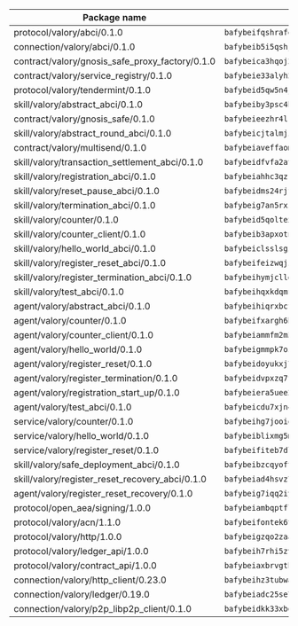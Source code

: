 | Package name                                                  | Package hash                                                  |
| ------------------------------------------------------------- | ------------------------------------------------------------- |
| protocol/valory/abci/0.1.0                                    | `bafybeifqshrafeogke3h47w7xpixm5kft3qcepf3rhqrqyr4amcmqcygoq` |
| connection/valory/abci/0.1.0                                  | `bafybeib5i5qshjmvcvgrjxpku53offsiwjbadztackh6uji5gua7wzy2ru` |
| contract/valory/gnosis_safe_proxy_factory/0.1.0               | `bafybeica3hqoj2kf4p6dntuyvkx3yxilmee2hqfzsfx6khdrpuvnbtqsa4` |
| contract/valory/service_registry/0.1.0                        | `bafybeie33alyh23nrcycjnhmeyxzwtztlxzfhmmtjfqpapusvr64qrkofa` |
| protocol/valory/tendermint/0.1.0                              | `bafybeid5qw5n4jaw3d5c34vyzu6l65st2lrncqzb5fcimlfeu52fshyfdy` |
| skill/valory/abstract_abci/0.1.0                              | `bafybeiby3psc4hw5klkwyjyzdmrapa5sdsu2ikn4ecxyd7r7lppfuf4fkm` |
| contract/valory/gnosis_safe/0.1.0                             | `bafybeieezhr4lrq3rtsqwpuj4htpi2smjbljn4mutd6hwvknfky4rnopni` |
| skill/valory/abstract_round_abci/0.1.0                        | `bafybeicjtalmji3tsaij5ik5lr6wr3ocw725lmhibpvjjrpxpjyts7qj3u` |
| contract/valory/multisend/0.1.0                               | `bafybeiaveffaomsnmsc5hx62o77u7ilma6eipox7m5lrwa56737ektva3i` |
| skill/valory/transaction_settlement_abci/0.1.0                | `bafybeidfvfa2athskv4rj7dovfel3ms3kbjqjtcqej3yhn7dmdouzpsl44` |
| skill/valory/registration_abci/0.1.0                          | `bafybeiahhc3qzkebd3cm6wsx3qiq5vwiv4zkmbcny3taldnsnyo6e3l4sy` |
| skill/valory/reset_pause_abci/0.1.0                           | `bafybeidms24rjff2os3rrnxzckxwfhulta643ft4stvlkduxsqmzmrmwa4` |
| skill/valory/termination_abci/0.1.0                           | `bafybeig7an5rxz73uokutohytilgamymvof6fio63hranysczzt5vtcdze` |
| skill/valory/counter/0.1.0                                    | `bafybeid5qoltexd3qgo5kgvkhbpo6as2q7xcbjntcrbxnmx2amf4c6uwkq` |
| skill/valory/counter_client/0.1.0                             | `bafybeib3apxotnry7gt6a5q2cesdobjlcb5bjqjuzwnp4f5naozbiyxvja` |
| skill/valory/hello_world_abci/0.1.0                           | `bafybeiclsslsgzvzojcbyo5wg5setrtehobuh6lfwl35mmanmkvzjonsxu` |
| skill/valory/register_reset_abci/0.1.0                        | `bafybeifeizwqjzsn6ba33n45bnhxvbnhvwrtlyyacmonyzasvavh6b3r7i` |
| skill/valory/register_termination_abci/0.1.0                  | `bafybeihymjclldor3xurlxtvlomie2jb66dbtbbubywcdpeeuobnl5wjbu` |
| skill/valory/test_abci/0.1.0                                  | `bafybeihqxkdqmfcgnzwpkckjfplza424pvjz3ofsl6sgn25m3nrl6s7xfq` |
| agent/valory/abstract_abci/0.1.0                              | `bafybeihiqrxbcfdnmedqguopqy73prto2mgwiwhyatwmpyg72kg6mtn4u4` |
| agent/valory/counter/0.1.0                                    | `bafybeifxargh6hdfgbyyeyf6rf4r66ez4ca7qqe6ol22srowwkon3cingi` |
| agent/valory/counter_client/0.1.0                             | `bafybeiammfm2m3xatutqrn6xxp7tty3bzynqjqwjjiygezvcrbbnrf62o4` |
| agent/valory/hello_world/0.1.0                                | `bafybeigmmpk7ozr6i4ssa5nq6752cf2pwx4qww7ws6b75667p2jetfl5pe` |
| agent/valory/register_reset/0.1.0                             | `bafybeidoyukxj7hrgsllqdnzcee4yc2xwkwoymisgpl2w224b3nshv2pky` |
| agent/valory/register_termination/0.1.0                       | `bafybeidvpxzq7fuyd74mhvytgx34m6eurgar6nd3skxrxqbydyjq3zyti4` |
| agent/valory/registration_start_up/0.1.0                      | `bafybeiera5uee2lbvnqw4oyzf6ylabdusx36jkjato3r3ffpeuv73zih5u` |
| agent/valory/test_abci/0.1.0                                  | `bafybeicdu7xjn4yut6v64dvld52u4zg5ieqpdx3hdcac5d54oziighzhvu` |
| service/valory/counter/0.1.0                                  | `bafybeihg7jooiqhvw3tupjqftckwfuwcfdhbvruomh33eeh2dhcmw2bpse` |
| service/valory/hello_world/0.1.0                              | `bafybeiblixmg5mypt4tbl5jxkrt6p2ey3awovxw63h2dcrtzvjbhgmkqzu` |
| service/valory/register_reset/0.1.0                           | `bafybeifiteb7dlfqcs2b3kkwzy6ur4gsll7j4ia44i2gobvo7w7w3rej3y` |
| skill/valory/safe_deployment_abci/0.1.0                       | `bafybeibzcqyoftevvu6g7eu5nzzf6v2ikhwrqx4xcsujuhscyajrgv3u2q` |
| skill/valory/register_reset_recovery_abci/0.1.0               | `bafybeiad4hsvz7cg3t4lcddfmryageplyakyc2x2nlecy464y7db57yn5i` |
| agent/valory/register_reset_recovery/0.1.0                    | `bafybeig7iqq2iym7ov5l6yfxpjjoiivcvgxo5d5rh4y5sasmy2cwx7qmnm` |
| protocol/open_aea/signing/1.0.0                               | `bafybeiambqptflge33eemdhis2whik67hjplfnqwieoa6wblzlaf7vuo44` |
| protocol/valory/acn/1.1.0                                     | `bafybeifontek6tvaecatoauiule3j3id6xoktpjubvuqi3h2jkzqg7zh7a` |
| protocol/valory/http/1.0.0                                    | `bafybeigzqo2zaakcjtzzsm6dh4x73v72xg6ctk6muyp5uq5ueb7y34fbxy` |
| protocol/valory/ledger_api/1.0.0                              | `bafybeih7rhi5zvfvwakx5ifgxsz2cfipeecsh7bm3gnudjxtvhrygpcftq` |
| protocol/valory/contract_api/1.0.0                            | `bafybeiaxbrvgtbdrh4lslskuxyp4awyr4whcx3nqq5yrr6vimzsxg5dy64` |
| connection/valory/http_client/0.23.0                          | `bafybeihz3tubwado7j3wlivndzzuj3c6fdsp4ra5r3nqixn3ufawzo3wii` |
| connection/valory/ledger/0.19.0                               | `bafybeiadc25se7dgnn4mufztwpzdono4xsfs45qknzdqyi3gckn6ccuv44` |
| connection/valory/p2p_libp2p_client/0.1.0                     | `bafybeidkk33xbga54szmitk6uwsi3ef56hbbdbuasltqtiyki34hgfpnxa` |
